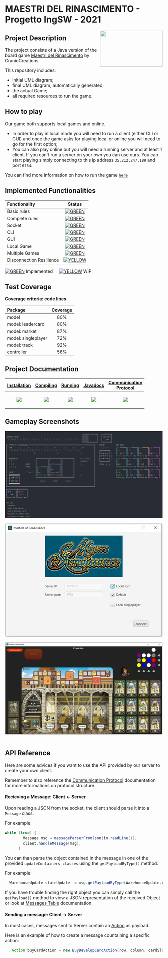 # MAESTRI DEL RINASCIMENTO - Progetto IngSW - 2021
<img src="https://user-images.githubusercontent.com/63519918/123807789-73b62680-d8f0-11eb-94cf-faca0ef8a6a3.PNG" width=200px height=115 px align="right" />

## Project Description
The project consists of a Java version of the board game [Maestri del Rinascimento](https://www.craniocreations.it/prodotto/masters-of-renaissance/) by CranioCreations.

This repository includes:
* initial UML diagram;
* final UML diagram, automatically generated;
* the actual Game;
* all required resources to run the game.

## How to play
Our game both supports local games and online.

- In order to play in local mode you will need to run a client (either CLI or GUI) and once the game asks for playing local or online you will need to go for the first option; <br>
- You can also play online but you will need a running server and at least 1 client. 
If you can't run a server on your own you can use ours. You can start playing simply connecting to this ip address `35.212.247.189` and port `6754`.

You can find more information on how to run the game [`here`][running-link]

## Implemented Functionalities
| Functionality | Status |
|:-----------------------|:------------------------------------:|
| Basic rules |[![GREEN](http://placehold.it/15/44bb44/44bb44)](#)|
| Complete rules | [![GREEN](http://placehold.it/15/44bb44/44bb44)](#) |
| Socket | [![GREEN](http://placehold.it/15/44bb44/44bb44)](#) |
| CLI | [![GREEN](http://placehold.it/15/44bb44/44bb44)](#) |
| GUI | [![GREEN](http://placehold.it/15/44bb44/44bb44)](#) |
| Local Game | [![GREEN](http://placehold.it/15/44bb44/44bb44)](#)|
| Multiple Games | [![GREEN](http://placehold.it/15/44bb44/44bb44)](#)|
| Disconnection Resilience | [![YELLOW](http://placehold.it/15/ffdd00/ffdd00)](#)|

[![GREEN](http://placehold.it/15/44bb44/44bb44)](#) Implemented &nbsp;&nbsp;&nbsp;
[![YELLOW](http://placehold.it/15/ffdd00/ffdd00)](#) WIP
<!--
[![RED](http://placehold.it/15/f03c15/f03c15)](#)
[![YELLOW](http://placehold.it/15/ffdd00/ffdd00)](#)
[![GREEN](http://placehold.it/15/44bb44/44bb44)](#)
-->

## Test Coverage

**Coverage criteria: code lines.**

| Package | Coverage |
|:-----------------------|:------------------:|
| model | 80% |
| model: leadercard | 80% | 
| model: market | 87% | 
| model: singleplayer | 72% | 
| model: track | 92% | 
| controller | 56% | 




## Project Documentation
| **[Installation][installation-link]**     | **[Compiling][compiling-link]**     |    **[Running][running-link]**       | **[Javadocs][javadocs]** | **[Communication<br>Protocol][communicationProtocol-link]**
|-------------------------------------|-------------------------------------|-------------------------------------|-------------------------------------|-------------------------------------|
| [<p align="center"> <img src="https://user-images.githubusercontent.com/62955439/123874078-d7b00d80-d937-11eb-921b-e6c2873731a0.png" width="80px"> </p>][installation-link] | [<p align="center"> <img src="https://user-images.githubusercontent.com/62955439/123873521-e0ecaa80-d936-11eb-8769-d3ca38c0f745.png" width="90px"> </p>][compiling-link] | [<p align="center"> <img src="https://user-images.githubusercontent.com/62955439/123870984-63736b00-d933-11eb-92ed-ad35f055eaa7.png" width="60px"> </p>][running-link] | [<p align="center"> <img src="https://user-images.githubusercontent.com/62955439/123876084-0d0a2a80-d93b-11eb-81a3-d3fd39ef1bf6.png" width="90px"> </p>][javadocs] | [<p align="center"> <img src="https://user-images.githubusercontent.com/62955439/123874920-227e5500-d939-11eb-9ecb-abcfb76a7625.png" width="80px"> </p>][communicationProtocol-link]

## Gameplay Screenshots

<img src="https://github.com/Stefano-Civelli/ingswAM2021-Bernardelle-Civelli-Amati/blob/main/WikiResources/CLI_Screenshot.PNG" align="center" />
<br><br>
<img src="https://github.com/Stefano-Civelli/ingswAM2021-Bernardelle-Civelli-Amati/blob/main/WikiResources/GUI_screenshot1.PNG" align="center" />
<br><br>
<img src="https://github.com/Stefano-Civelli/ingswAM2021-Bernardelle-Civelli-Amati/blob/main/WikiResources/GUI_Screenshot2.PNG" align="center" />
<br><br>



## API Reference

Here are some advices if you want to use the API provided by our server to create your own client.

Remember to also reference the [Communication Protocol](#COMMUNICATION-PROTOCOL) documentation for more 
informations on protocol structure.

#### Recieving a Message: Client <- Server
Upon reading a JSON from the socket, the client should parse it into a ` Message ` class.

For example:
  ```java
 while (true) {
          Message msg = messageParserFromJson(in.readLine());
          client.handleMessage(msg);
        }
```

You can than parse the object contained in the message in one of the provided
` updateContainers classes ` using the ` getPayloadByType() ` method.

For example:
 ```java
   WarehouseUpdate stateUpdate  = msg.getPayloadByType(WarehouseUpdate.class)
```

If you have trouble finding the right object you can simply call the ` getPayload() ` method to view
a JSON representation of the received Object or look at [Messages Table](#Messages-Table) documentation.

#### Sending a message: Client -> Server

In most cases, messages sent to Server contain an [Action](#Action-Table) as payload.

Here is an example of how to create a message countaining a specific action:
```java
   Action buyCardAction = new BuyDevelopCardAction(row, column, cardSlot);
```



[communicationProtocol-link]: https://github.com/Stefano-Civelli/ingswAM2021-Bernardelle-Civelli-Amati/wiki/Communication+Protocol
[installation-link]: https://github.com/Stefano-Civelli/ingswAM2021-Bernardelle-Civelli-Amati/wiki/Installation
[compiling-link]: https://github.com/Stefano-Civelli/ingswAM2021-Bernardelle-Civelli-Amati/wiki/Compiling
[running-link]: https://github.com/Stefano-Civelli/ingswAM2021-Bernardelle-Civelli-Amati/wiki/Running
[javadocs]: https://github.com/Stefano-Civelli/ingswAM2021-Bernardelle-Civelli-Amati/wiki/Javadoc
